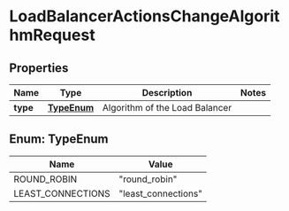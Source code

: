 

# LoadBalancerActionsChangeAlgorithmRequest


## Properties

| Name | Type | Description | Notes |
|------------ | ------------- | ------------- | -------------|
|**type** | [**TypeEnum**](#TypeEnum) | Algorithm of the Load Balancer |  |



## Enum: TypeEnum

| Name | Value |
|---- | -----|
| ROUND_ROBIN | &quot;round_robin&quot; |
| LEAST_CONNECTIONS | &quot;least_connections&quot; |



